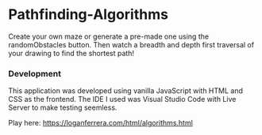 # Pathfinding-Algorithms
Create your own maze or generate a pre-made one using the randomObstacles button. Then watch a breadth and depth first traversal of your drawing to find the shortest path!

### Development
This application was developed using vanilla JavaScript with HTML and CSS as the frontend. The IDE I used was Visual Studio Code with Live Server to make testing seemless.

Play here: https://loganferrera.com/html/algorithms.html
